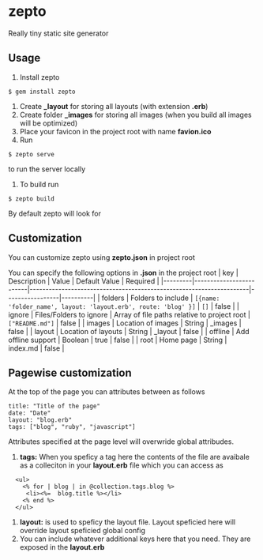 # zepto

Really tiny static site generator

## Usage

1. Install zepto

```
$ gem install zepto
```

1. Create **\_layout** for storing all layouts (with extension **.erb**)
1. Create folder **\_images** for storing all images (when you build all images will be optimized)
1. Place your favicon in the project root with name **favion.ico**
1. Run

```
$ zepto serve
```

to run the server locally

1. To build run

```
$ zepto build
```

By default zepto will look for 

## Customization

You can customize zepto using **zepto.json** in project root

You can specify the following options in **.json** in the project root
| key     | Description             | Value                                                               | Default Value   | Required |
|---------|-------------------------|---------------------------------------------------------------------|-----------------|----------|
| folders | Folders to include      | ```[{name: 'folder_name', layout: 'layout.erb', route: 'blog' }]``` | `[]`            | false    |
| ignore  | Files/Folders to ignore | Array of file paths relative to project root                        | `["README.md"]` | false    |
| images  | Location of images      | String                                                              | _images         | false    |
| layout  | Location of layouts     | String                                                              | _layout         | false    |
| offline | Add offline support     | Boolean                                                             | true            | false    |
| root    | Home page               | String                                                              | index.md        | false    |

## Pagewise customization

At the top of the page you can attributes between as follows

```
title: "Title of the page"
date: "Date"
layout: "blog.erb"
tags: ["blog", "ruby", "javascript"]
```

Attributes specified at the page level will overwride global attribudes.

1. **tags:** When you speficy a tag here the contents of the file are avaibale as a colleciton in your **layout.erb** file which you
can access as

```
  <ul>
    <% for | blog | in @collection.tags.blog %>
     <li><%=  blog.title %></li>
    <% end %>
  </ul>
```
1. **layout:** is used to speficy the layout file. Layout speficied here will override layout speficied global config
1. You can include whatever additional keys here that you need. They are exposed in the **layout.erb**